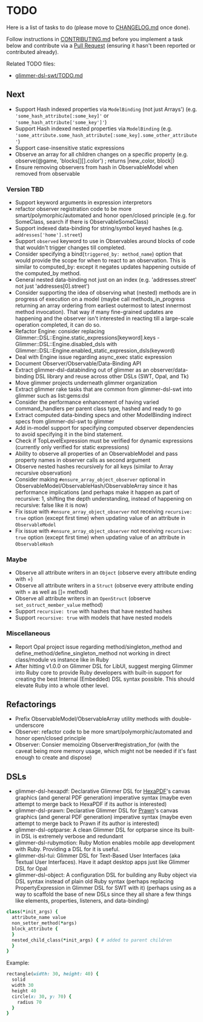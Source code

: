 # TODO

Here is a list of tasks to do (please move to [CHANGELOG.md](CHANGELOG.md) once done).

Follow instructions in [CONTRIBUTING.md](CONTRIBUTING.md) before you implement a task below and contribute via a [Pull Request](https://github.com/AndyObtiva/glimmer/pulls) (ensuring it hasn't been reported or contributed already).

Related TODO files:
- [glimmer-dsl-swt/TODO.md](https://github.com/AndyObtiva/glimmer-dsl-swt/blob/master/TODO.md)

## Next

- Support Hash indexed properties via `ModelBinding` (not just Arrays') (e.g. `'some_hash_attribute[:some_key]'` or `'some_hash_attribute['some_key']'`)
- Support Hash indexed nested properties via `ModelBinding` (e.g. `'some_attribute.some_hash_attribute[:some_key].some_other_attribute'`)
- Support case-insensitive static expressions
- Observe an array for all children changes on a specific property (e.g. observe(@game, 'blocks[][].color') ; returns |new_color, block|)
- Ensure removing observers from hash in ObservableModel when removed from observable

### Version TBD

- Support keyword arguments in expression interpretors
- refactor observer registration code to be more smart/polymorphic/automated and honor open/closed principle (e.g. for SomeClass, search if there is ObservableSomeClass)
- Support indexed data-binding for string/symbol keyed hashes (e.g. `addresses['home'].street`)
- Support `observed` keyword to use in Observables around blocks of code that wouldn't trigger changes till completed.
- Consider specifying a bind(`triggered_by: method_name`) option that would provide the scope for when to react to an observation.   This is similar to computed_by: except it negates updates happening outside of the computed_by method.
- General nested data-binding not just on an index (e.g. 'addresses.street' not just 'addresses[0].street')
- Consider supporting the idea of observing what (nested) methods are in progress of execution on a model (maybe call methods_in_progress returning an array ordering from earliest outermost to latest innermost method invocation). That way if many fine-grained updates are happening and the observer isn't interested in reacting till a large-scale operation completed, it can do so.
- Refactor Engine: consider replacing Glimmer::DSL::Engine.static_expressions[keyword].keys - Glimmer::DSL::Engine.disabled_dsls with Glimmer::DSL::Engine.enabled_static_expression_dsls(keyword)
- Deal with Engine issue regarding async_exec static expression
- Document Observer/Observable/Data-Binding API
- Extract glimmer-dsl-databinding out of glimmer as an observer/data-binding DSL library and reuse across other DSLs (SWT, Opal, and Tk)
- Move glimmer projects underneath glimmer organization
- Extract glimmer rake tasks that are common from glimmer-dsl-swt into glimmer such as list:gems:dsl
- Consider the performance enhancement of having varied command_handlers per parent class type, hashed and ready to go
- Extract computed data-binding specs and other ModelBinding indirect specs from glimmer-dsl-swt to glimmer
- Add in-model support for specifying computed observer dependencies to avoid specifying it in the bind statement.
- Check if TopLevelExpression must be verified for dynamic expressions (currently only verified for static expressions)
- Ability to observe all properties of an ObservableModel and pass property names in observer calls as second argument
- Observe nested hashes recursively for all keys (similar to Array recursive observation)
- Consider making `#ensure_array_object_observer` optional in ObservableModel/ObservableHash/ObservableArray since it has performance implications (and perhaps make it happen as part of recursive: 1, shifting the depth understanding, instead of happening on recursive: false like it is now)
- Fix issue with `#ensure_array_object_observer` not receiving `recursive: true` option (except first time) when updating value of an attribute in `ObservableModel`
- Fix issue with `#ensure_array_object_observer` not receiving `recursive: true` option (except first time) when updating value of an attribute in `ObservableHash`

### Maybe

- Observe all attribute writers in an `Object` (observe every attribute ending with =)
- Observe all attribute writers in a `Struct` (observe every attribute ending with = as well as []= method)
- Observe all attribute writers in an `OpenStruct` (observe `set_ostruct_member_value` method)
- Support `recursive: true` with hashes that have nested hashes
- Support `recursive: true` with models that have nested models

### Miscellaneous

- Report Opal project issue regarding method/singleton_method and define_method/define_singleton_method not working in direct class/module vs instance like in Ruby
- After hitting v1.0.0 on Glimmer DSL for LibUI, suggest merging Glimmer into Ruby core to provide Ruby developers with built-in support for creating the best Internal (Embedded) DSL syntax possible. This should elevate Ruby into a whole other level.

## Refactorings

- Prefix ObservableModel/ObservableArray utility methods with double-underscore
- Observer: refactor code to be more smart/polymorphic/automated and honor open/closed principle
- Observer: Consier memoizing Observer#registration_for (with the caveat being more memory usage, which might not be needed if it's fast enough to create and dispose)

## DSLs

- glimmer-dsl-hexapdf: Declarative Glimmer DSL for [HexaPDF](https://github.com/gettalong/hexapdf)'s canvas graphics (and general PDF generation) imperative syntax (maybe even attempt to merge back to HexaPDF if its author is interested)
- glimmer-dsl-prawn: Declarative Glimmer DSL for [Prawn](https://github.com/prawnpdf/prawn)'s canvas graphics (and general PDF generation) imperative syntax (maybe even attempt to merge back to Prawn if its author is interested)
- glimmer-dsl-optparse: A clean Glimmer DSL for optparse since its built-in DSL is extremely verbose and redundant
- glimmer-dsl-rubymotion: Ruby Motion enables mobile app development with Ruby. Providing a DSL for it is useful.
- glimmer-dsl-tui: Glimmer DSL for Text-Based User Interfaces (aka Textual User Interfaces). Have it adapt desktop apps just like Glimmer DSL for Opal
- glimmer-dsl-object: A configuration DSL for building any Ruby object via DSL syntax instead of plain old Ruby syntax (perhaps replacing PropertyExpression in Glimmer DSL for SWT with it) (perhaps using as a way to scaffold the base of new DSLs since they all share a few things like elements, properties, listeners, and data-binding)

```ruby
class(*init_args) {
  attribute_name value
  non_setter_method(*args)
  block_attribute {
  }
  nested_child_class(*init_args) { # added to parent children
  }
}
```

Example:

```ruby
rectangle(width: 30, height: 40) {
  solid
  width 30
  height 40
  circle(x: 30, y: 70) {
    radius 70
  }
}
```
